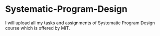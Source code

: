 # Systematic-Program-Design
I will upload all my tasks and assignments of Systematic Program Design course which is offered by MiT.
